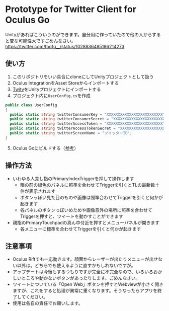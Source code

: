 # Prototype for Twitter Client for Oculus Go

Unityがあればこういうのができます。自分用に作っていたので他の人からすると変な可能性大ですごめんなさい。
https://twitter.com/toofu__/status/1028836485196214273

## 使い方
1. このリポジトリをいい具合にcloneにしてUnityプロジェクトとして扱う
2. Oculus IntegrationをAsset Storeからインポートする
3. [Twity](https://github.com/toofusan/Twity)をUnityプロジェクトにインポートする
4. プロジェクト内に`UserConfig.cs`を作成
```C#
public class UserConfig
{
  public static string twitterConsumerKey = "XXXXXXXXXXXXXXXXXXXXXXXXX";
  public static string twitterConsumerSecret = "XXXXXXXXXXXXXXXXXXXXXXXXX";
  public static string twitterAccessToken = "XXXXXXXXXXXXXXXXXXXXXXXXX";
  public static string twitterAccessTokenSecret = "XXXXXXXXXXXXXXXXXXXXXXXXX";
  public static string twitterScreenName = "ツイッターID";
}
```
5. Oculus Goにビルドする（[参考](https://framesynthesis.jp/tech/unity/oculusgo/)）

## 操作方法
- いわゆる人差し指のPrimaryIndexTriggerを押して操作します
  - 眼の前の緑色のパネルに照準を合わせてTriggerを引くとTLの最新数十件が表示されます
  - ボタンっぽい見た目のものや画像は照準合わせてTriggerを引くと何かが起きます
  - 各パネルのボタンっぽいめためや画像意外の場所に照準を合わせてTriggerを押すと、ツイートを動かすことができます
- 親指のPrimaryTouchpadの真ん中付近を押すとメニューパネルが開きます
  - 各メニューに標準を合わせてTriggerを引くと何かが起きます

## 注意事項
- Oculus Riftでも一応動きます。顔面からレーザーが出たりメニューが出せない以外は。どちらでも使えるように直すかもしれないですが。
- アップデートは今後もするつもりですが完全に不完全なので、いろいろおかしいところや動かないボタンがあったりします。ごめんなさい。
- ツイートについている「Open Web」ボタンを押すとWebviewが小さく開きますが、これをすると処理が異常に重くなります。そうなったらアプリを終了してください。
- 使用は各自の責任でお願いします。
